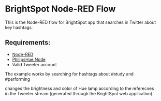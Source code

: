 BrightSpot Node-RED Flow
================


This is the Node-RED flow for BrightSpot app that searches in Twitter about key hashtags.

Requirements:
-- 
* [Node-RED]
* [PhilipsHue Node]
* Valid Tweeter account


The example works by searching for hashtags about #study and #performing

changes the brightness and color of Hue lamp according to the referecnes in the Tweeter stream (generated through the BrightSpot web application)


[Node-RED]:http://nodered.org/
[PhilipsHue Node]:https://github.com/node-red/node-red-nodes
